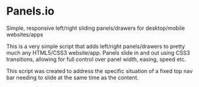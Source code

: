 Panels.io
=========

Simple, responsive left/right sliding panels/drawers for desktop/mobile websites/apps


This is a very simple script that adds left/right panels/drawers to pretty much any HTML5/CSS3 website/app. Panels slide in and out using CSS3 transitions, allowing for full control over panel width, easing, speed etc.

This script was created to address the specific situation of a fixed top nav bar needing to slide at the same time as the content. 

